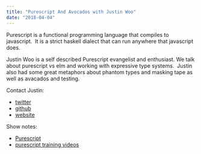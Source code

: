 ```yaml
---
title: "Purescript And Avocados with Justin Woo"
date: "2018-04-04"
---
```


Purescript is a functional programming language that compiles to javascript.  It is a strict haskell dialect that can run anywhere that javascript does.

Justin Woo is a self described Purescript evangelist and enthusiast. We talk about purescript vs elm and working with expressive type systems.  Justin also had some great metaphors about phantom types and masking tape as well as avacados and testing.

Contact Justin:

- [twitter](https://twitter.com/jusrin00)
- [github](https://github.com/justinwoo)
- [website](https://justinwoo.github.io/)

Show notes:

- [Purescript](http://www.purescript.org/)
- [purescript training videos](egghead.io)
